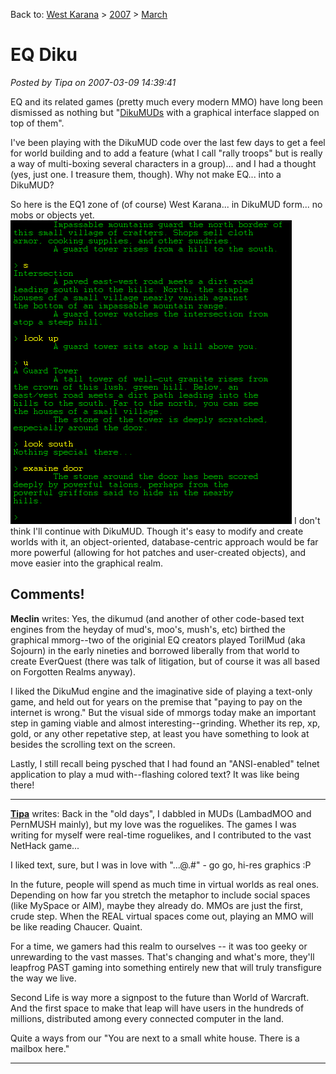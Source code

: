 Back to: [West Karana](/posts/westkarana.md) > [2007](/posts/2007/westkarana.md) > [March](./westkarana.md)
# EQ Diku

*Posted by Tipa on 2007-03-09 14:39:41*

EQ and its related games (pretty much every modern MMO) have long been dismissed as nothing but "[DikuMUDs](http://en.wikipedia.org/wiki/DikuMUD) with a graphical interface slapped on top of them".

I've been playing with the DikuMUD code over the last few days to get a feel for world building and to add a feature (what I call "rally troops" but is really a way of multi-boxing several characters in a group)... and I had a thought (yes, just one. I treasure them, though). Why not make EQ... into a DikuMUD?

So here is the EQ1 zone of (of course) West Karana... in DikuMUD form... no mobs or objects yet.
![diku.gif](../../../uploads/2007/03/diku.gif)
I don't think I'll continue with DikuMUD. Though it's easy to modify and create worlds with it, an object-oriented, database-centric approach would be far more powerful (allowing for hot patches and user-created objects), and move easier into the graphical realm.
## Comments!

**Meclin** writes: Yes, the dikumud (and another of other code-based text engines from the heyday of mud's, moo's, mush's, etc) birthed the graphical mmorg--two of the originial EQ creators played TorilMud (aka Sojourn) in the early nineties and borrowed liberally from that world to create EverQuest (there was talk of litigation, but of course it was all based on Forgotten Realms anyway).

I liked the DikuMud engine and the imaginative side of playing a text-only game, and held out for years on the premise that "paying to pay on the internet is wrong." But the visual side of mmorgs today make an important step in gaming viable and almost interesting--grinding. Whether its rep, xp, gold, or any other repetative step, at least you have something to look at besides the scrolling text on the screen.

Lastly, I still recall being pysched that I had found an "ANSI-enabled" telnet application to play a mud with--flashing colored text? It was like being there!

---

**[Tipa](https://chasingdings.com)** writes: Back in the "old days", I dabbled in MUDs (LambadMOO and PernMUSH mainly), but my love was the roguelikes. The games I was writing for myself were real-time roguelikes, and I contributed to the vast NetHack game...

I liked text, sure, but I was in love with "...@.#" - go go, hi-res graphics :P

In the future, people will spend as much time in virtual worlds as real ones. Depending on how far you stretch the metaphor to include social spaces (like MySpace or AIM), maybe they already do. MMOs are just the first, crude step. When the REAL virtual spaces come out, playing an MMO will be like reading Chaucer. Quaint.

For a time, we gamers had this realm to ourselves -- it was too geeky or unrewarding to the vast masses. That's changing and what's more, they'll leapfrog PAST gaming into something entirely new that will truly transfigure the way we live.

Second Life is way more a signpost to the future than World of Warcraft. And the first space to make that leap will have users in the hundreds of millions, distributed among every connected computer in the land.

Quite a ways from our "You are next to a small white house. There is a mailbox here."

---


